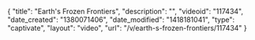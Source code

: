 {
    "title": "Earth's Frozen Frontiers",
    "description": "",
    "videoid": "117434",
    "date_created": "1380071406",
    "date_modified": "1418181041",
    "type": "captivate",
    "layout": "video",
    "url": "\/v\/earth-s-frozen-frontiers\/117434"
}